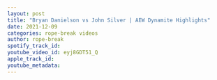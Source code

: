```yaml
---
layout: post
title: "Bryan Danielson vs John Silver | AEW Dynamite Highlights"
date: 2021-12-09
categories: rope-break videos
author: rope-break
spotify_track_id: 
youtube_video_id: eyj8GDT51_Q
apple_track_id: 
youtube_metadata: 
---
```

